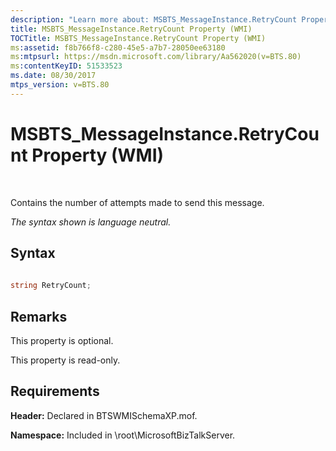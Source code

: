 ```yaml
---
description: "Learn more about: MSBTS_MessageInstance.RetryCount Property (WMI)"
title: MSBTS_MessageInstance.RetryCount Property (WMI)
TOCTitle: MSBTS_MessageInstance.RetryCount Property (WMI)
ms:assetid: f8b766f8-c280-45e5-a7b7-28050ee63180
ms:mtpsurl: https://msdn.microsoft.com/library/Aa562020(v=BTS.80)
ms:contentKeyID: 51533523
ms.date: 08/30/2017
mtps_version: v=BTS.80
---
```


# MSBTS\_MessageInstance.RetryCount Property (WMI)

 

Contains the number of attempts made to send this message.

*The syntax shown is language neutral.*

## Syntax

```C#
  
string RetryCount;  
```

## Remarks

This property is optional.

This property is read-only.

## Requirements

**Header:** Declared in BTSWMISchemaXP.mof.

**Namespace:** Included in \\root\\MicrosoftBizTalkServer.

